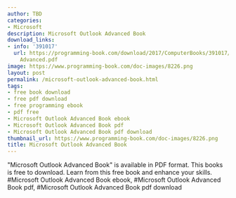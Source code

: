 ```yaml
---
author: TBD
categories:
- Microsoft
description: Microsoft Outlook Advanced Book
download_links:
- info: '391017'
  url: https://programming-book.com/download/2017/ComputerBooks/391017/Microsoft Outlook
    Advanced.pdf
image: https://www.programming-book.com/doc-images/8226.png
layout: post
permalink: /microsoft-outlook-advanced-book.html
tags:
- free book download
- free pdf download
- free programming ebook
- pdf free
- Microsoft Outlook Advanced Book ebook
- Microsoft Outlook Advanced Book pdf
- Microsoft Outlook Advanced Book pdf download
thumbnail_url: https://www.programming-book.com/doc-images/8226.png
title: Microsoft Outlook Advanced Book
---
```


 
<div class="item-desc text-justify">
  "Microsoft Outlook Advanced Book" is available in PDF format. This books is free to download. Learn from this free book and enhance your skills.
  <br>
  #Microsoft Outlook Advanced Book ebook, #Microsoft Outlook Advanced Book pdf, #Microsoft Outlook Advanced Book pdf download
</div>